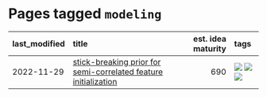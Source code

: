 # Pages tagged `modeling`

|last_modified|title|est. idea maturity|tags
|:---|:---|---:|:---|
|2022-11-29|[stick-breaking prior for semi-correlated feature initialization](../stickbreaking-init.md)|690|[![](https://img.shields.io/badge/tag-experimental-4bcfd8)](../tags/experimental.md) [![](https://img.shields.io/badge/tag-modeling-c4c41f)](../tags/modeling.md) [![](https://img.shields.io/badge/tag-wip-fda5ff)](../tags/wip.md)|